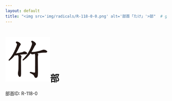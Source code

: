 ```yaml
---
layout: default
title: "<img src='img/radicals/R-118-0-0.png' alt='部首「たけ」'>部"  # glyphをタイトルに使用
---
```


# <img src='img/radicals/R-118-0-0.png' alt='部首「たけ」'>部
部首ID: R-118-0
